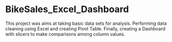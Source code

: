 # BikeSales_Excel_Dashboard
This project was aims at taking basic data sets for analysis. Performing data cleaning using Excel and creating Pivot Table. Finally, creating a Dashboard with slicers to make comparisons among column values.
